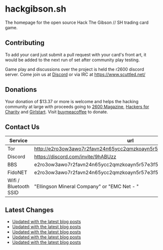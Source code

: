 # hackgibson.sh
The homepage for the open source Hack The Gibson // SH trading card game.


## Contributing

To add your card just submit a pull request with your card's front art, it would be added to the next run of set after community play testing.

Game play and discussions over the project is held the r2600 discord server. Come join us at [Discord](https://discord.com/invite/9hABUzz) or via IRC at https://www.scuttled.net/


## Donations

Your donation of $13.37 or more is welcome and helps the hacking community at large with proceeds going to [2600 Magazine](https://2600.com/), [Hackers for Charity](https://hackersforcharity.org) and [Girlstart](https://girlstart.org).  Visit [buymeacoffee](https://www.buymeacoffee.com/hackgibson.sh) to donate.


## Contact Us

Service | url
-|-
Tor | http://e2ro3ow3awo7r2favn24n65ycc2qmzkoayn5r57e3f56nvjwdcgg32ad.onion
Discord | https://discord.com/invite/9hABUzz
BBS | e2ro3ow3awo7r2favn24n65ycc2qmzkoayn5r57e3f56nvjwdcgg32ad.onion:23
FidoNET | e2ro3ow3awo7r2favn24n65ycc2qmzkoayn5r57e3f56nvjwdcgg32ad.onion:24554
Wifi / Bluetooth SSID | "Ellingson Mineral Company" or "EMC Net - <fidonet address>"

## Latest Changes
<!-- BLOG-POST-LIST:START -->
- [Updated with the latest blog posts](https://github.com/DFW2600/hackgibson.sh/commit/f3107c0e964bbe4c36fe1916c4b8c22780de3be0)
- [Updated with the latest blog posts](https://github.com/DFW2600/hackgibson.sh/commit/5d115eb29d456dde8d1829002f6802350848d9b0)
- [Updated with the latest blog posts](https://github.com/DFW2600/hackgibson.sh/commit/87f5d7e3c50695bdb7f1e9bcb0668825e2611912)
- [Updated with the latest blog posts](https://github.com/DFW2600/hackgibson.sh/commit/ef15e19981d03e926dc892d10f435ebb041b8847)
- [Updated with the latest blog posts](https://github.com/DFW2600/hackgibson.sh/commit/91d6d26c0ee11aad54bdc558b4d1bf17a031f0fb)
<!-- BLOG-POST-LIST:END -->
